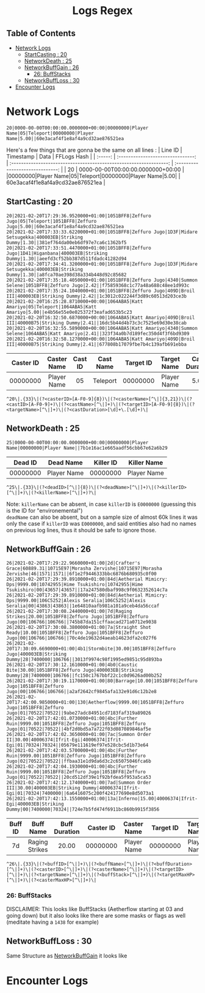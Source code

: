 <h1 style="text-align:center">Logs Regex</h1>

<h2>Table of Contents</h2>

- [Network Logs](#network-logs)
  - [StartCasting : 20](#startcasting--20)
  - [NetworkDeath : 25](#networkdeath--25)
  - [NetworkBuffGain : 26](#networkbuffgain--26)
    - [26: BuffStacks](#26-buffstacks)
  - [NetworkBuffLoss : 30](#networkbuffloss--30)
- [Encounter Logs](#encounter-logs)

# Network Logs

```
20|0000-00-00T00:00:00.0000000+00:00|00000000|Player Name|05|Teleport|00000000|Player Name|5.00||60e3acaf4f1e8af4a9cd32ae876521ea
```

Here's a few things that are gonna be the same on all lines : 
| Line ID |             Timestamp             |                                Data                                |           FFLogs Hash            |
| :-----: | :-------------------------------: | :----------------------------------------------------------------: | :------------------------------: |
|   20    | 0000-00-00T00:00:00.0000000+00:00 | \|00000000\|Player Name\|05\|Teleport\|00000000\|Player Name\|5.00\| | 60e3acaf4f1e8af4a9cd32ae876521ea |


## StartCasting : 20

```
20|2021-02-20T17:29:36.9520000+01:00|1051BFF8|Zeffuro Jugo|05|Teleport|1051BFF8|Zeffuro Jugo|5.00||60e3acaf4f1e8af4a9cd32ae876521ea
20|2021-02-20T17:33:33.6220000+01:00|1051BFF8|Zeffuro Jugo|1D3F|Midare Setsugekka|400003EB|Striking Dummy|1.30||381ef764da00eb6df97e7ca6c1362bf5
20|2021-02-20T17:33:51.4470000+01:00|1051BFF8|Zeffuro Jugo|1D41|Higanbana|400003EB|Striking Dummy|1.30||aeefd3cf52bb387d511fdadc41282d94
20|2021-02-20T17:34:41.3200000+01:00|1051BFF8|Zeffuro Jugo|1D3F|Midare Setsugekka|400003EB|Striking Dummy|1.30||a8fca70ae398d38a334b448d92c85682
20|2021-02-20T17:35:18.4050000+01:00|1051BFF8|Zeffuro Jugo|4340|Summon Selene|1051BFF8|Zeffuro Jugo|2.42||f75859368c1c77a48a688c48ee1d993c
20|2021-02-20T17:35:24.1040000+01:00|1051BFF8|Zeffuro Jugo|409D|Broil III|400003EB|Striking Dummy|2.42||1c3012c022244f3d89c60513d203ce3b
20|2021-02-20T16:25:28.8710000+00:00|1064ABA5|Katt Amariyo|05|Teleport|1064ABA5|Katt Amariyo|5.00||e4b56e55e0e025372f3eafad653b5c23
20|2021-02-20T16:32:50.6870000+00:00|1064ABA5|Katt Amariyo|409D|Broil III|40000B75|Striking Dummy|2.41||16dc5b44d4b73c3c7525e69d30e38cab
20|2021-02-20T16:32:55.5890000+00:00|1064ABA5|Katt Amariyo|4340|Summon Selene|1064ABA5|Katt Amariyo|2.41||323f34a0b7d189fec350d4f3f6bd9309
20|2021-02-20T16:32:58.1270000+00:00|1064ABA5|Katt Amariyo|409D|Broil III|40000B75|Striking Dummy|2.41||677808b17079fbe7b4c139afb691ebba
```
| Caster ID | Caster Name | Cast ID | Cast Name | Target ID | Target Name | Cast Duration |
| :-------: | :---------: | :-----: | :-------: | :-------: | :---------: | :-----------: |
| 00000000  | Player Name |   05    | Teleport  | 00000000  | Player Name |     5.00      |
```
^20\|.{33}\|(?<casterID>[A-F0-9]{8})\|(?<casterName>[^\|]{3,21})\|(?<castID>[A-F0-9]+)\|(?<castName>[^\|]+)\|(?<targetID>[A-F0-9]{8})\|(?<targetName>[^\|]+)\|(?<castDuration>[\d]+\.[\d]+)\|
```

## NetworkDeath : 25

```
25|0000-00-00T00:00:00.0000000+00:00|00000000|Player Name|00000000|Player Name||7b1e16ac1e665aadf56cbb67e62a6b29
```

| Dead ID  |  Dead Name  | Killer ID | Killer Name |
| :------: | :---------: | :-------: | :---------: |
| 00000000 | Player Name | 00000000  | Player Name |

```
^25\|.{33}\|(?<deadID>[^\|]{8})\|(?<deadName>[^\|]+)\|(?<killerID>[^\|]+)\|(?<killerName>[^\|]+)?\|
```

Note: `killerName` can be absent, in case `killerID` is `E0000000` (guessing this is the ID for "environemental")  
`deadName` can also be absent, but on a sample size of almost 60k lines it was only the case if `killerID` was `E0000000`, and said entities also had no names on previous log lines, thus it should be safe to ignore those.  

## NetworkBuffGain : 26

```
26|2021-02-20T17:29:22.9660000+01:00|2d|Crafter's Grace|60889.31|10715E97|Morasha Zervishe|10715E97|Morasha Zervishe|46|1571|1571||6f1e2f9446333bbc6876b680935c0f00
26|2021-02-20T17:29:39.8910000+01:00|84d|Aetherial Mimicry: Dps|9999.00|10742955|Hime Tsukishiro|10742955|Hime Tsukishiro|00|43657|43657||17a247580dbaf998c9f0632352614c7a
26|2021-02-20T17:29:39.8910000+01:00|84d|Aetherial Mimicry: Dps|9999.00|106C5252|Alexis Seralia|106C5252|Alexis Seralia|00|43863|43863||1e64810aafb981a101a9ceb4da56ccaf
26|2021-02-20T17:30:08.2440000+01:00|7d|Raging Strikes|20.00|1051BFF8|Zeffuro Jugo|1051BFF8|Zeffuro Jugo|00|106766|106766||745b87da151cffaacad271a0712e9038
26|2021-02-20T17:30:08.3800000+01:00|7a|Straight Shot Ready|10.00|1051BFF8|Zeffuro Jugo|1051BFF8|Zeffuro Jugo|00|106766|106766||70c4de19632d4aeab14623dfa2c027f6
26|2021-02-20T17:30:09.6690000+01:00|4b1|Stormbite|30.00|1051BFF8|Zeffuro Jugo|400003EB|Striking Dummy|28|7400000|106766||3013f9974c98f1995ed9851c95d893ba
26|2021-02-20T17:30:12.1610000+01:00|4b0|Caustic Bite|30.00|1051BFF8|Zeffuro Jugo|400003EB|Striking Dummy|28|7400000|106766||fc150c1767bbf22c1c0d9626ad00b252
26|2021-02-20T17:30:19.1170000+01:00|80|Barrage|10.00|1051BFF8|Zeffuro Jugo|1051BFF8|Zeffuro Jugo|00|106766|106766||a2af2642cf9845afa132e91d6c12b2e8
26|2021-02-20T17:42:00.9850000+01:00|130|Aetherflow|9999.00|1051BFF8|Zeffuro Jugo|1051BFF8|Zeffuro Jugo|01|70522|70522||9abe27adc84951cd7183faf319a89026
26|2021-02-20T17:42:01.0730000+01:00|4bc|Further Ruin|9999.00|1051BFF8|Zeffuro Jugo|1051BFF8|Zeffuro Jugo|01|70522|70522||4bf2d0bd5a7a722f03d087089846af5e
26|2021-02-20T17:42:02.3650000+01:00|7ac|Summon Order II|30.00|40006374|Ifrit-Egi|40006374|Ifrit-Egi|01|70324|70324||05679e111619ef97e528cbc5d1b73e64
26|2021-02-20T17:42:03.5700000+01:00|4bc|Further Ruin|9999.00|1051BFF8|Zeffuro Jugo|1051BFF8|Zeffuro Jugo|02|70522|70522||ffbaa31e1d9da6d3c2c65075046fca6b
26|2021-02-20T17:42:04.1930000+01:00|4bc|Further Ruin|9999.00|1051BFF8|Zeffuro Jugo|1051BFF8|Zeffuro Jugo|01|70522|70522||20cd512df39e1f92bfdea5f953a5ca53
26|2021-02-20T17:42:12.1740000+01:00|7ad|Summon Order III|30.00|400003EB|Striking Dummy|40006374|Ifrit-Egi|01|70324|7400000||6a6416075c200f424177690e8d5073a1
26|2021-02-20T17:42:13.1550000+01:00|13a|Inferno|15.00|40006374|Ifrit-Egi|400003EB|Striking Dummy|00|7400000|70324||724e7b5fd474f6911bc860b9915f3856
```
| Buff ID |   Buff Name    | Buff Duration | Caster ID | Caster Name | Target ID | Target Name | [BuffStack](#26-buffstacks) | Target Max HP | Caster Max HP |
| :-----: | :------------: | :-----------: | :-------: | :---------: | :-------: | :---------: | :-------------------------: | :-----------: | :-----------: |
|   7d    | Raging Strikes |     20.00     | 00000000  | Player Name | 00000000  | Player Name |             00              |    106766     |    106766     |
```
^26\|.{33}\|(?<buffID>[^\|]+)\|(?<buffName>[^\|]+)\|(?<buffDuration>[^\|]+)\|(?<casterID>[^\|]+)\|(?<casterName>[^\|]+)\|(?<targetID>[^\|]+)\|(?<targetName>[^\|]+)\|(?<buffStack>[^\|]+)\|(?<targetMaxHP>[^\|]+)\|(?<casterMaxHP>[^\|]+)\|
```
### 26: BuffStacks

DISCLAIMER: This looks like BuffStacks (Aetherflow starting at 03 and going down) but it also looks like there are some masks or flags as well (meditate having a `1438` for example)

## NetworkBuffLoss : 30

Same Structure as [NetworkBuffGain](#networkbuffgain--26) it looks like

# Encounter Logs
